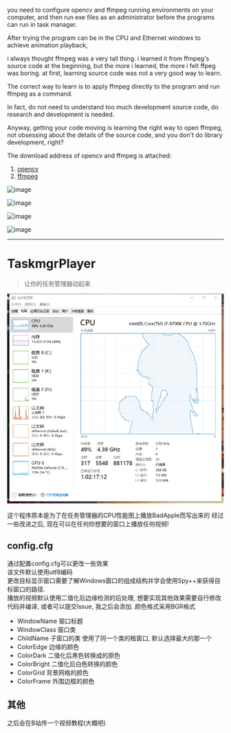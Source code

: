 you need to configure opencv and ffmpeg running environments on your computer, and then run exe files as an administrator before the programs can run in task manager.

After trying the program can be in the CPU and Ethernet windows to achieve animation playback,

i always thought ffmpeg was a very tall thing. i learned it from ffmpeg's source code at the beginning, but the more i learned, the more i felt ffpeg was boring. at first, learning source code was not a very good way to learn.

The correct way to learn is to apply ffmpeg directly to the program and run ffmpeg as a command.

In fact, do not need to understand too much development source code, do research and development is needed.

Anyway, getting your code moving is learning the right way to open ffmpeg, not obsessing about the details of the source code, and you don't do library development, right?


The download address of opencv and ffmpeg is attached:
1. [opencv](https://opencv.org/releases/)
2. [ffmpeg](https://www.gyan.dev/ffmpeg/builds/)


![image](https://github.com/user-attachments/assets/7130b733-2fa3-4710-81d5-cd5661b2a231)

![image](https://github.com/user-attachments/assets/1cb1ac3f-687d-47c1-87bc-4dabc45a2a24)

![image](https://github.com/user-attachments/assets/16d25cdc-ca8f-40b7-91d2-7ed4966aa9b5)

![image](https://github.com/user-attachments/assets/51ea5abd-da31-4bee-a37b-899b9830f5fb)



------------

# TaskmgrPlayer
 >让你的任务管理器动起来

![Demo](./Images/TaskmgrPlayer.png) 

 这个程序原本是为了在任务管理器的CPU性能图上播放BadApple而写出来的
 经过一些改进之后, 现在可以在任何你想要的窗口上播放任何视频!

 ## config.cfg
通过配置config.cfg可以更改一些效果  
该文件默认使用utf8编码  
更改目标显示窗口需要了解Windows窗口的组成结构并学会使用Spy++来获得目标窗口的路径.  
播放的视频默认使用二值化后边缘检测的后处理, 想要实现其他效果需要自行修改代码并编译, 或者可以提交Issue, 我之后会添加.
颜色格式采用BGR格式

- WindowName 窗口标题
- WindowClass 窗口类
- ChildName 子窗口的类  使用了同一个类的租窗口, 默认选择最大的那一个
- ColorEdge 边缘的颜色
- ColorDark 二值化后黑色转换成的原色
- ColorBright 二值化后白色转换的颜色
- ColorGrid 背景网格的颜色
- ColorFrame 外围边框的颜色

## 其他
之后会在B站传一个视频教程(大概吧)
